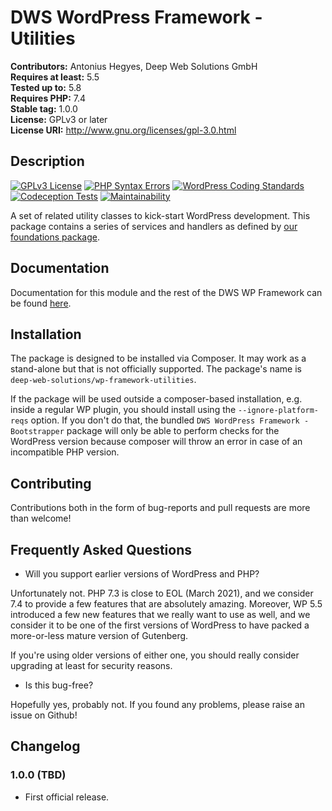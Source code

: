 # DWS WordPress Framework - Utilities

**Contributors:** Antonius Hegyes, Deep Web Solutions GmbH  
**Requires at least:** 5.5  
**Tested up to:** 5.8  
**Requires PHP:** 7.4  
**Stable tag:** 1.0.0  
**License:** GPLv3 or later  
**License URI:** http://www.gnu.org/licenses/gpl-3.0.html  


## Description

[![GPLv3 License](https://img.shields.io/badge/License-GPL%20v3-yellow.svg)](https://opensource.org/licenses/)
[![PHP Syntax Errors](https://github.com/deep-web-solutions/wordpress-framework-utilities/actions/workflows/php-syntax-errors.yml/badge.svg)](https://github.com/deep-web-solutions/wordpress-framework-utilities/actions/workflows/php-syntax-errors.yml)
[![WordPress Coding Standards](https://github.com/deep-web-solutions/wordpress-framework-utilities/actions/workflows/wordpress-coding-standards.yml/badge.svg)](https://github.com/deep-web-solutions/wordpress-framework-utilities/actions/workflows/wordpress-coding-standards.yml)
[![Codeception Tests](https://github.com/deep-web-solutions/wordpress-framework-utilities/actions/workflows/codeception-tests.yml/badge.svg?branch=master)](https://github.com/deep-web-solutions/wordpress-framework-utilities/actions/workflows/codeception-tests.yml)
[![Maintainability](https://api.codeclimate.com/v1/badges/ccac5a84720a1b6230f6/maintainability)](https://codeclimate.com/github/deep-web-solutions/wordpress-framework-utilities/maintainability)

A set of related utility classes to kick-start WordPress development. This package contains a series of services and handlers
as defined by [our foundations package](https://github.com/deep-web-solutions/wordpress-framework-foundations).


## Documentation

Documentation for this module and the rest of the DWS WP Framework can be found [here](https://framework.deep-web-solutions.com/utilities-module/motivation-and-how-to-use).


## Installation

The package is designed to be installed via Composer. It may work as a stand-alone but that is not officially supported.
The package's name is `deep-web-solutions/wp-framework-utilities`.

If the package will be used outside a composer-based installation, e.g. inside a regular WP plugin, you should install
using the `--ignore-platform-reqs` option. If you don't do that, the bundled `DWS WordPress Framework - Bootstrapper` package
will only be able to perform checks for the WordPress version because composer will throw an error in case of an incompatible PHP version.

## Contributing

Contributions both in the form of bug-reports and pull requests are more than welcome!


## Frequently Asked Questions

- Will you support earlier versions of WordPress and PHP?

Unfortunately not. PHP 7.3 is close to EOL (March 2021), and we consider 7.4 to provide a few features that are absolutely amazing.
Moreover, WP 5.5 introduced a few new features that we really want to use as well, and we consider it to be one of the first versions
of WordPress to have packed a more-or-less mature version of Gutenberg.

If you're using older versions of either one, you should really consider upgrading at least for security reasons.

- Is this bug-free?

Hopefully yes, probably not. If you found any problems, please raise an issue on Github!


## Changelog

### 1.0.0 (TBD) 
* First official release.
